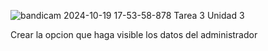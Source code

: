 ![bandicam 2024-10-19 17-53-58-878](https://github.com/user-attachments/assets/d2272964-d396-4bb3-819d-02ead24ced72)
Tarea 3 Unidad 3

Crear la opcion que haga visible los datos del administrador
